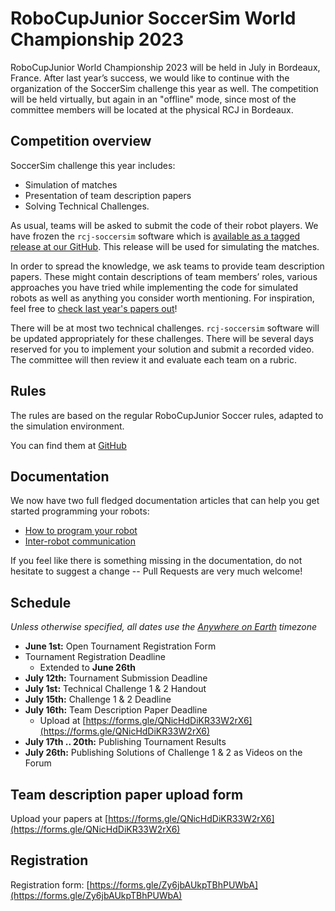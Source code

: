 # RoboCupJunior SoccerSim World Championship 2023

RoboCupJunior World Championship 2023 will be held in July in Bordeaux,
France. After last year’s success, we would like to continue with the
organization of the SoccerSim challenge this year as well.
The competition will be held virtually, but again in an "offline" mode,
since most of the committee members will be located at the physical RCJ in Bordeaux.

## Competition overview

SoccerSim challenge this year includes:

* Simulation of matches
* Presentation of team description papers
* Solving Technical Challenges.

As usual, teams will be asked to submit the code of their robot players.
We have frozen the `rcj-soccersim` software which is [available as a tagged release
at our GitHub](https://github.com/RoboCupJuniorTC/rcj-soccersim/releases/tag/v2.1). This release will be used for simulating the matches.

In order to spread the knowledge, we ask teams to provide team
description papers. These might contain descriptions of team members’ roles,
various approaches you have tried while implementing the code for
simulated robots as well as anything you consider worth mentioning.
For inspiration, feel free to
[check last year's papers out](https://github.com/RoboCupJuniorTC/awesome-rcj-soccer#soccersim-online-event)!

There will be at most two technical challenges.
`rcj-soccersim` software will be updated appropriately for these challenges.
There will be several days reserved for you to implement your solution
and submit a recorded video. The committee will then review it and evaluate each team on a rubric.

## Rules

The rules are based on the regular RoboCupJunior Soccer rules, adapted to the
simulation environment.

You can find them at
[GitHub](https://github.com/RoboCupJuniorTC/soccer-rules-simulation/blob/master/rules.pdf)

## Documentation

We now have two full fledged documentation articles that can help you get
started programming your robots:

- [How to program your robot](https://robocupjuniortc.github.io/rcj-soccersim/how_to_robot/)
- [Inter-robot communication](https://robocupjuniortc.github.io/rcj-soccersim/communication_between_robots/)

If you feel like there is something missing in the documentation, do not
hesitate to suggest a change -- Pull Requests are very much welcome!

## Schedule

_Unless otherwise specified, all dates use the [Anywhere on Earth](https://en.wikipedia.org/wiki/Anywhere_on_Earth) timezone_


* **June 1st:** Open Tournament Registration Form
* Tournament Registration Deadline
    * Extended to **June 26th**
* **July 12th:** Tournament Submission Deadline
* **July 1st:** Technical Challenge 1 & 2 Handout
* **July 15th:** Challenge 1 & 2 Deadline
* **July 16th:** Team Description Paper Deadline
    * Upload at [https://forms.gle/QNicHdDiKR33W2rX6](https://forms.gle/QNicHdDiKR33W2rX6)
* **July 17th .. 20th:** Publishing Tournament Results
* **July 26th:** Publishing Solutions of Challenge 1 & 2 as Videos on the Forum

## Team description paper upload form

Upload your papers at [https://forms.gle/QNicHdDiKR33W2rX6](https://forms.gle/QNicHdDiKR33W2rX6)

## Registration

Registration form: [https://forms.gle/Zy6jbAUkpTBhPUWbA](https://forms.gle/Zy6jbAUkpTBhPUWbA)

